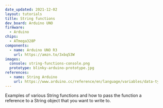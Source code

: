 ```yaml
---
date_updated: 2021-12-02
layout: tutorials
title: String functions
dev_board: Arduino UNO
firmware:
  - Arduino
chips:
  - ATmega328P
components:
  - name: Arduino UNO R3
    url: https://amzn.to/3xbq53W
images:
  console: string-functions-console.png
  prototype: blinky-arduino-prototype.jpg
references:
  - name: String Arduino
    url: https://www.arduino.cc/reference/en/language/variables/data-types/stringobject/
---
```


Examples of various String functions and how to pass the function a reference to a String object that you want to write to.
